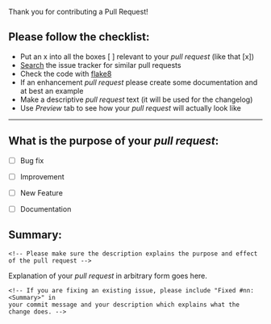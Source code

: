 Thank you for contributing a Pull Request!

## Please follow the checklist:

- Put an x into all the boxes [ ] relevant to your *pull request* (like that [x])
- [Search](https://github.com/SpunkyBot/spunkybot/search?q=is%3Apr&state=open&type=Issues) the issue tracker for similar pull requests
- Check the code with [flake8](https://pypi.python.org/pypi/flake8)
- If an enhancement *pull request* please create some documentation and at best an example
- Make a descriptive *pull request* text (it will be used for the changelog)
- Use *Preview* tab to see how your *pull request* will actually look like

---

## What is the purpose of your *pull request*:

 - [ ] Bug fix
 - [ ] Improvement
 - [ ] New Feature
 - [ ] Documentation


## Summary:

```
<!-- Please make sure the description explains the purpose and effect of the pull request -->
```
Explanation of your *pull request* in arbitrary form goes here.


```
<!-- If you are fixing an existing issue, please include "Fixed #nn: <Summary>" in
your commit message and your description which explains what the change does. -->
```
